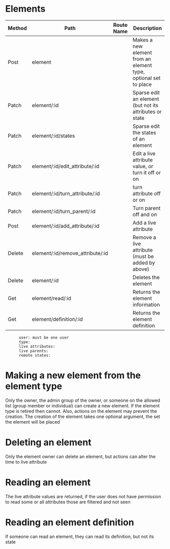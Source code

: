 # Elements


| Method | Path                             | Route Name | Description                                                     |
|--------|----------------------------------|------------|-----------------------------------------------------------------|
| Post   | element                          |            | Makes a new element from an element type, optional set to place |
| Patch  | element/:id                      |            | Sparse edit an element (but not its attributes or state         |
| Patch  | element/:id/states               |            | Sparse edit the states of an element                            |
| Patch  | element/:id/edit_attribute/:id   |            | Edit a live attribute value, or turn it off or on               |
| Patch  | element/:id/turn_attribute/:id   |            | turn attribute off or on                                        |
| Patch  | element/:id/turn_parent/:id      |            | Turn parent off and on                                          |
| Post   | element/:id/add_attribute/:id    |            | Add a live attribute                                            |
| Delete | element/:id/remove_attribute/:id |            | Remove a live attribute (must be added by above)                |
| Delete | element/:id                      |            | Deletes the element                                             |
| Get    | element/read/:id                 |            | Returns the element information                                 |
| Get    | element/definition/:id           |            | Returns the element definition                                  |


    
          user: must be one user
          type:
          live attributes: 
          live parents: 
          remote states:  


# Making a new element from the element type
Only the owner, the admin group of the owner, or someone on the allowed list (group member or individual)
can create a new element. If the element type is retired then cannot.
Also, actions on the element may prevent the creation.
The creation of the element takes one optional argument, the set the element will be placed

# Deleting an element

Only the element owner can delete an element, but actions can alter the time to live attribute

# Reading an element
 The live attribute values are returned, 
 if the user does not have permission to read some or all attributes those are filtered and not seen
 
# Reading an element definition
If someone can read an element, they can read its definition, but not its state

